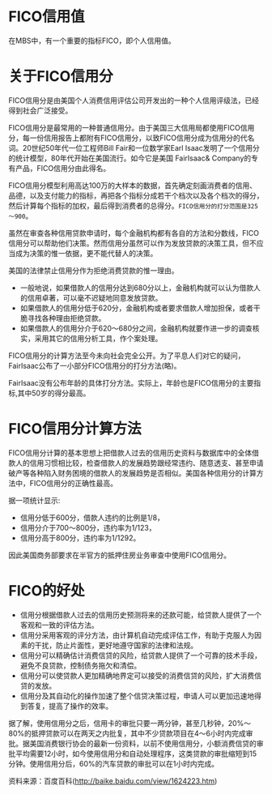 # FICO信用值

在MBS中，有一个重要的指标FICO，即个人信用值。

# 关于FICO信用分

FICO信用分是由美国个人消费信用评估公司开发出的一种个人信用评级法，已经得到社会广泛接受。

FICO信用分是最常用的一种普通信用分。由于美国三大信用局都使用FICO信用分，每一份信用报告上都附有FICO信用分，以致FICO信用分成为信用分的代名词。20世纪50年代一位工程师Bill Fair和一位数学家Earl Isaac发明了一个信用分的统计模型，80年代开始在美国流行。如今它是美国 FairIsaac& Company的专有产品，FICO信用分由此得名。

FICO信用分模型利用高达100万的大样本的数据，首先确定刻画消费者的信用、品德，以及支付能力的指标，再把各个指标分成若干个档次以及各个档次的得分，然后计算每个指标的加权，最后得到消费者的总得分。`FICO信用分的打分范围是325～900`。

虽然在审查各种信用贷款申请时，每个金融机构都有各自的方法和分数线，FICO信用分可以帮助他们决策。然而信用分虽然可以作为发放贷款的决策工具，但不应当成为决策的惟一依据，更不能代替人的决策。

美国的法律禁止信用分作为拒绝消费贷款的惟一理由。

* 一般地说，如果借款人的信用分达到680分以上，金融机构就可以认为借款人的信用卓著，可以毫不迟疑地同意发放贷款。
* 如果借款人的信用分低于620分，金融机构或者要求借款人增加担保，或者干脆寻找各种理由拒绝贷款。
* 如果借款人的信用分介于620～680分之间，金融机构就要作进一步的调查核实，采用其它的信用分析工具，作个案处理。

FICO信用分的计算方法至今未向社会完全公开。为了平息人们对它的疑问，FairIsaac公布了一小部分FICO信用分的打分方法(略)。

FairIsaac没有公布年龄的具体打分方法。实际上，年龄也是FICO信用分的主要指标,其中50岁的得分最高。

# FICO信用分计算方法

FICO信用分计算的基本思想上把借款人过去的信用历史资料与数据库中的全体借款人的信用习惯相比较，检查借款人的发展趋势跟经常违约、随意透支、甚至申请破产等各种陷入财务困境的借款人的发展趋势是否相似。美国各种信用分的计算方法中，FICO信用分的正确性最高。

据一项统计显示:

* 信用分低于600分，借款人违约的比例是1/8，
* 信用分介于700～800分，违约率为1/123，
* 信用分高于800分，违约率为1/1292。

因此美国商务部要求在半官方的抵押住房业务审查中使用FICO信用分。

# FICO的好处


* 信用分根据借款人过去的信用历史预测将来的还款可能，给贷款人提供了一个客观和一致的评估方法。
* 信用分采用客观的评分方法，由计算机自动完成评估工作，有助于克服人为因素的干扰，防止片面性，更好地遵守国家的法律和法规。
* 信用分可以精确估计消费信贷的风险，给贷款人提供了一个可靠的技术手段，避免不良贷款，控制债务拖欠和清偿。
* 信用分可以使贷款人更加精确地界定可以接受的消费信贷的风险，扩大消费信贷的发放。
* 信用分及其自动化的操作加速了整个信贷决策过程，申请人可以更加迅速地得到答复，提高了操作的效率。

据了解，使用信用分之后，信用卡的审批只要一两分钟，甚至几秒钟，20%～80%的抵押贷款可以在两天之内批复，其中不少贷款项目在4～6小时内完成审批。据美国消费银行协会的最新一份资料，以前不使用信用分，小额消费信贷的审批平均需要12小时，如今使用信用分和自动处理程序，这类贷款的审批缩短到15分钟。使用信用分后，60%的汽车贷款的审批可以在1小时内完成。

资料来源：百度百科(http://baike.baidu.com/view/1624223.htm)
